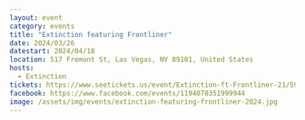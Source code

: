 ```yaml
---
layout: event
category: events
title: "Extinction featuring Frontliner"
date: 2024/03/26
datestart: 2024/04/18
location: 517 Fremont St, Las Vegas, NV 89101, United States
hosts:
  - Extinction
tickets: https://www.seetickets.us/event/Extinction-ft-Frontliner-21/595843
facebook: https://www.facebook.com/events/1194078351999944
image: /assets/img/events/extinction-featuring-frontliner-2024.jpg
---
```

